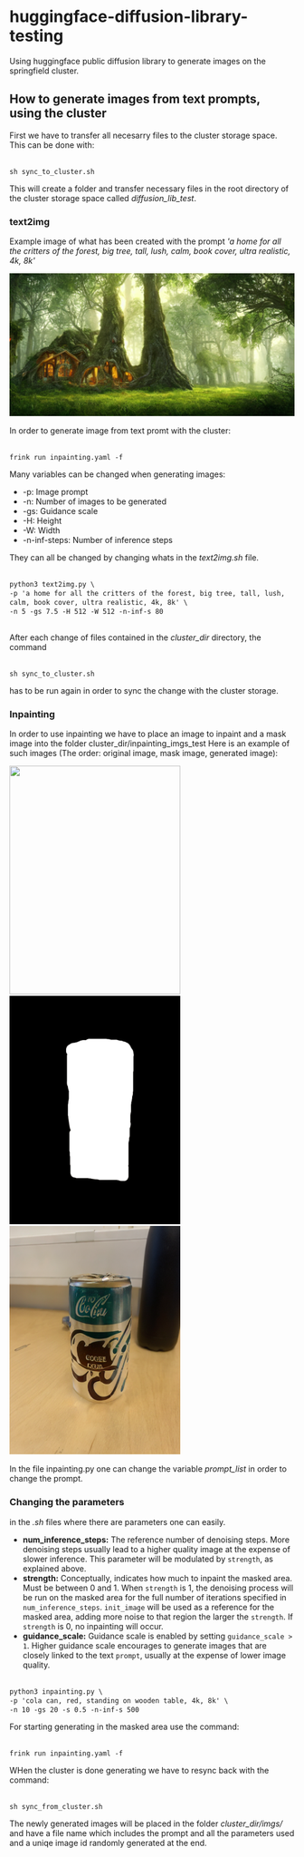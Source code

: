 # huggingface-diffusion-library-testing
Using huggingface public diffusion library to generate images on the springfield cluster. 

## How to generate images from text prompts, using the cluster

First we have to transfer all necesarry files to the cluster storage space. This can be done with:

```

sh sync_to_cluster.sh

```

This will create a folder and transfer necessary files in the root directory of the cluster storage space called *diffusion_lib_test*.  

### **text2img**
Example image of what has been created with the prompt *'a home for all the critters of the forest, big tree, tall, lush, calm, book cover, ultra realistic, 4k, 8k'*

<img src="./cluster_dir/imgs/text2img_rm_image.png">

In order to generate image from text promt with the cluster:

```

frink run inpainting.yaml -f 

```

Many variables can be changed when generating images: 

* -p: Image prompt
* -n: Number of images to be generated
* -gs: Guidance scale
* -H: Height
* -W: Width 
* -n-inf-steps: Number of inference steps

They can all be changed by changing whats in the *text2img.sh* file.

```shell

python3 text2img.py \
-p 'a home for all the critters of the forest, big tree, tall, lush, calm, book cover, ultra realistic, 4k, 8k' \
-n 5 -gs 7.5 -H 512 -W 512 -n-inf-s 80


```

After each change of files contained in the *cluster_dir* directory, the command

```shell

sh sync_to_cluster.sh

```

has to be run again in order to sync the change with the cluster storage. 

### **Inpainting**

In order to use inpainting we have to place an image to inpaint and a mask image into the folder cluster_dir/inpainting_imgs_test
Here is an example of such images (The order: original image, mask image, generated image): 


<p float="left">
  <img src="./cluster_dir/inpainting_imgs_test/img2.png" width="302" height="403">
  <img src="./cluster_dir/inpainting_imgs_test/mask2.png" width=302 height=403>
  <img src="./cluster_dir/imgs/inpainting_rm_image.png" width=302 height=403>
</p>




In the file inpainting.py one can change the variable *prompt_list* in order to change the prompt.

### Changing the parameters

in the *.sh* files where there are parameters one can easily. 

* **num_inference_steps:** The reference number of denoising steps. More denoising steps usually lead to a higher quality image at
                the expense of slower inference. This parameter will be modulated by `strength`, as explained above.
* **strength:** Conceptually, indicates how much to inpaint the masked area. Must be between 0 and 1. When `strength`
                is 1, the denoising process will be run on the masked area for the full number of iterations specified
                in `num_inference_steps`. `init_image` will be used as a reference for the masked area, adding more
                noise to that region the larger the `strength`. If `strength` is 0, no inpainting will occur.
* **guidance_scale:** Guidance scale is enabled by setting `guidance_scale >
                1`. Higher guidance scale encourages to generate images that are closely linked to the text `prompt`,
                usually at the expense of lower image quality.

```shell

python3 inpainting.py \
-p 'cola can, red, standing on wooden table, 4k, 8k' \
-n 10 -gs 20 -s 0.5 -n-inf-s 500

```

For starting generating in the masked area use the command: 

```

frink run inpainting.yaml -f 

```

WHen the cluster is done generating we have to resync back with the command: 

```shell

sh sync_from_cluster.sh

```

The newly generated images will be placed in the folder *cluster_dir/imgs/* and have a file name 
which includes the prompt and all the parameters used and a uniqe image id randomly generated at the end.




